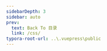 ```yaml
---
sidebarDepth: 3
sidebar: auto
prev:
  text: Back To 目录
  link: /css/
typora-root-url: ..\.vuepress\public
---
```



<common-codepen-snippet title="类选择器" slug="VwjyREg"></common-codepen-snippet>